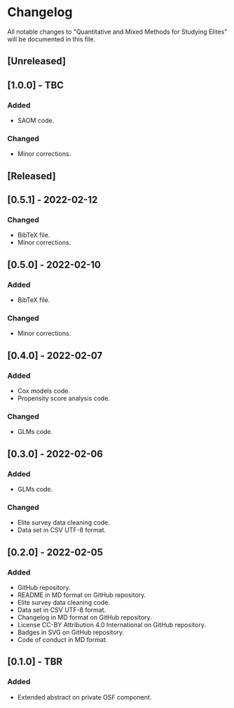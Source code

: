 # Changelog
All notable changes to "Quantitative and Mixed Methods for Studying Elites" will be documented in this file.

## [Unreleased]

## [1.0.0] - TBC
### Added
- SAOM code.
### Changed
- Minor corrections.

## [Released]

## [0.5.1] - 2022-02-12
### Changed
- BibTeX file.
- Minor corrections.

## [0.5.0] - 2022-02-10
### Added
- BibTeX file.
### Changed
- Minor corrections.

## [0.4.0] - 2022-02-07
### Added
- Cox models code.
- Propensity score analysis code.
### Changed
- GLMs code.

## [0.3.0] - 2022-02-06
### Added
- GLMs code.
### Changed
- Elite survey data cleaning code.
- Data set in CSV UTF-8 format.

## [0.2.0] - 2022-02-05
### Added
- GitHub repository.
- README in MD format on GitHub repository.
- Elite survey data cleaning code.
- Data set in CSV UTF-8 format.
- Changelog in MD format on GitHub repository.
- License CC-BY Attribution 4.0 International on GitHub repository.
- Badges in SVG on GitHub repository.
- Code of conduct in MD format.

## [0.1.0] - TBR
### Added
- Extended abstract on private OSF component.